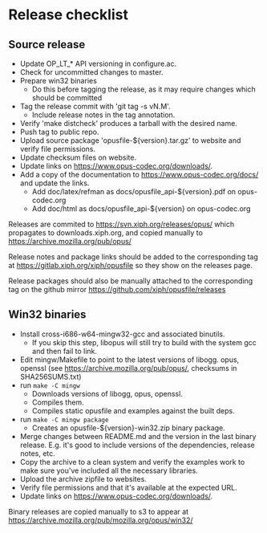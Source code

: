 # Release checklist

## Source release

- Update OP_LT_* API versioning in configure.ac.
- Check for uncommitted changes to master.
- Prepare win32 binaries
  - Do this before tagging the release, as it may require changes which should
    be committed
- Tag the release commit with 'git tag -s vN.M'.
  - Include release notes in the tag annotation.
- Verify 'make distcheck' produces a tarball with
  the desired name.
- Push tag to public repo.
- Upload source package 'opusfile-${version}.tar.gz'
  to website and verify file permissions.
- Update checksum files on website.
- Update links on <https://www.opus-codec.org/downloads/>.
- Add a copy of the documentation to <https://www.opus-codec.org/docs/>
  and update the links.
  - Add doc/latex/refman as docs/opusfile_api-${version}.pdf on opus-codec.org
  - Add doc/html as docs/opusfile_api-${version} on opus-codec.org

Releases are commited to https://svn.xiph.org/releases/opus/
which propagates to downloads.xiph.org, and copied manually
to https://archive.mozilla.org/pub/opus/

Release notes and package links should be added to the corresponding
tag at https://gitlab.xiph.org/xiph/opusfile so they show on the
releases page.

Release packages should also be manually attached to the corresponding
tag on the github mirror https://github.com/xiph/opusfile/releases

## Win32 binaries

- Install cross-i686-w64-mingw32-gcc and associated binutils.
  - If you skip this step, libopus will still try to build with the system gcc
    and then fail to link.
- Edit mingw/Makefile to point to the latest versions of libogg. opus, openssl
  (see <https://archive.mozilla.org/pub/opus/>, checksums in SHA256SUMS.txt)
- run `make -C mingw`
  - Downloads versions of libogg, opus, openssl.
  - Compiles them.
  - Compiles static opusfile and examples against the built deps.
- run `make -C mingw package`
  - Creates an opusfile-${version}-win32.zip binary package.
- Merge changes between README.md and the version in the last
  binary release. E.g. it's good to include versions of the dependencies,
  release notes, etc.
- Copy the archive to a clean system and verify the examples work
  to make sure you've included all the necessary libraries.
- Upload the archive zipfile to websites.
- Verify file permissions and that it's available at the expected URL.
- Update links on <https://www.opus-codec.org/downloads/>.

Binary releases are copied manually to s3 to appear at
https://archive.mozilla.org/pub/mozilla.org/opus/win32/
